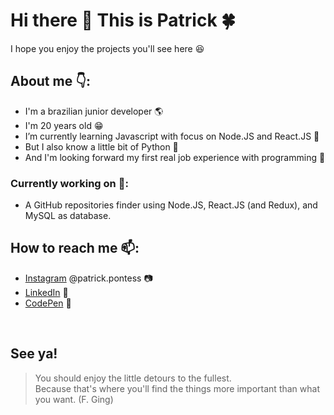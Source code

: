 # Hi there 👋 This is Patrick 🍀
I hope you enjoy the projects you'll see here 😆

## About me 👇:
  - I'm a brazilian junior developer 🌎
  - I'm 20 years old 😁
  - I’m currently learning Javascript with focus on Node.JS and React.JS 🌱
  - But I also know a little bit of Python 🐍
  - And I'm looking forward my first real job experience with programming 👀

### Currently working on 🔭:
  - A GitHub repositories finder using Node.JS, React.JS (and Redux), and MySQL as database.

## How to reach me 📫:
  - [Instagram](https://www.instagram.com/patrick.pontess/) @patrick.pontess 📷
  - [LinkedIn](https://www.linkedin.com/in/patrick-p-62a79a138/) 📱
  - [CodePen](https://codepen.io/patrickpontes44) 🎨

  
<br/>

## See ya!

> You should enjoy the little detours to the fullest.<br/> Because that's where you'll find the things more important than what you want. (F. Ging)


<!--
**PatrickPontes44/PatrickPontes44** is a ✨ _special_ ✨ repository because its `README.md` (this file) appears on your GitHub profile.

Here are some ideas to get you started:

- 🔭 I’m currently working on ...
- 🌱 I’m currently learning ...
- 👯 I’m looking to collaborate on ...
- 🤔 I’m looking for help with ...
- 💬 Ask me about ...
- 📫 How to reach me: ...
- 😄 Pronouns: ...
- ⚡ Fun fact: ...
-->

